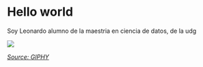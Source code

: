 # Hello world

Soy Leonardo alumno de la maestria en ciencia de datos, de la udg



![]([pegar_link_aquí](https://media.giphy.com/media/maIEBUU5OmrMA/giphy.gif)https://media.giphy.com/media/maIEBUU5OmrMA/giphy.gif)

*[Source: GIPHY]([pegar_link_aquí](https://media.giphy.com/media/maIEBUU5OmrMA/giphy.gif)https://media.giphy.com/media/maIEBUU5OmrMA/giphy.gif)*
